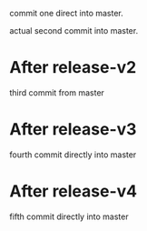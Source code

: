 commit one direct into master.

actual second commit into master.

# After release-v2

third commit from master

# After release-v3

fourth commit directly into master

# After release-v4

fifth commit directly into master